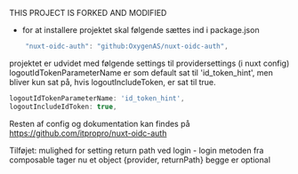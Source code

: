 THIS PROJECT IS FORKED AND MODIFIED

- for at installere projektet skal følgende sættes ind i package.json


```js
    "nuxt-oidc-auth": "github:OxygenAS/nuxt-oidc-auth",
```

projektet er udvidet med følgende settings til providersettings (i nuxt config) 
logoutIdTokenParameterName er som default sat til 'id_token_hint', men bliver kun sat på, hvis logoutIncludeToken, er sat til true.

```js
logoutIdTokenParameterName: 'id_token_hint',
logoutIncludeIdToken: true,
```

Resten af config og dokumentation kan findes på 
https://github.com/itpropro/nuxt-oidc-auth

Tilføjet: mulighed for setting return path ved login - login metoden fra composable tager nu et object {provider, returnPath} begge er optional